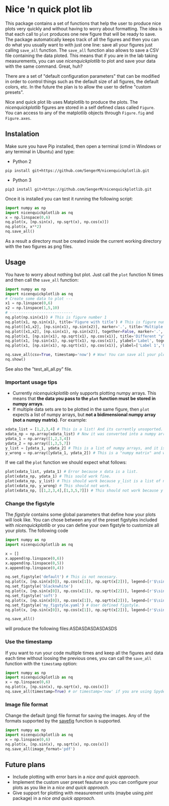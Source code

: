 # Nice 'n quick plot lib

This package contains a set of functions that help the user to produce nice plots very quickly and without having to worry about formatting. The idea is that each call to ```plot``` produces one new figure that will be ready to save. The package automatically keeps track of all the figures and then you can do what you usually want to with just one line: save all your figures just calling ```save_all``` function. The ```save_all``` function also allows to save a CSV file containing the data ploted. This means that if you are in the lab taking measurements, you can use *nicenquickplotlib* to plot and save your data with the same command. Great, huh? 

There are a set of "default configuration parameters" that can be modified in order to control things such as the default size of all figures, the default colors, etc. In the future the plan is to allow the user to define "custom presets".

Nice and quick plot lib uses Matplotlib to produce the plots. The *nicenquickplotlib* figures are stored in a self defined class called ```Figure```. You can access to any of the matplotlib objects through ```Figure.fig``` and ```Figure.axes```.

## Instalation
Make sure you have Pip installed, then open a terminal (cmd in Windows or any terminal in Ubuntu) and type:
- Python 2
```
pip install git+https://github.com/SengerM/nicenquickplotlib.git
```
- Python 3
```
pip3 install git+https://github.com/SengerM/nicenquickplotlib.git
```
Once it is installed you can test it running the following script:
```Python
import numpy as np
import nicenquickplotlib as nq
x = np.linspace(0,6)
nq.plot(x, [np.sin(x), np.sqrt(x), np.cos(x)])
nq.plot(x, x**2)
nq.save_all()
```
As a result a directory must be created inside the current working directory with the two figures as png files.

## Usage
You have to worry about nothing but plot. Just call the ```plot``` function N times and then call the ```save_all``` function:
```Python
import numpy as np
import nicenquickplotlib as nq
# Create some data to plot ---
x1 = np.linspace(0,6)
x2 = np.linspace(1,5,10)
# ----------------------------
nq.plot(np.sin(x1)) # This is figure number 1
nq.plot(x1, np.sin(x1), title='Figure with title') # This is figure number 2
nq.plot([x1,x2], [np.sin(x1), np.sin(x2)], marker='.', title='Multiple [x,y] datasets together') # Multiple [x,y] datasets.
nq.plot([x1,x2], [np.sin(x1), np.sin(x2)], together=False, marker='.', title='Multiple [x,y] datasets in subplots') # Multiple [x,y] datasets.
nq.plot(x1, [np.sin(x1), np.sqrt(x1), np.cos(x1)], title='Different "y" all with the same "x"')
nq.plot(x1, [np.sin(x1), np.sqrt(x1), np.cos(x1)], ylabel='Label', together=False) # Same label for all y axes.
nq.plot(x1, [np.sin(x1), np.sqrt(x1), np.cos(x1)], ylabel=['Label 1','Label 2', 'Label 3'], together=False) # Different labels for each y axis.

nq.save_all(csv=True, timestamp='now') # Wow! You can save all your plots (and csv data files) with just one line! This is amazing!
nq.show()
```
See also the "test_all_all.py" file.

### Important usage tips

- Currently *nicenquickplotlib* only supports plotting numpy arrays. This means that **the data you pass to the ```plot``` function must be stored in numpy arrays**.
- If multiple data sets are to be plotted in the same figure, then ```plot``` expects a list of numpy arrays, but **not a bidimensional numpy array (not a numpy matrix)**. 
For example:
```Python
xdata_list = [1,2,3,4] # This is a list! And its currently unsoported.
xdata_np = np.array(xdata_list) # Now it was converted into a numpy array.
ydata_1 = np.array([1,2,3,4])
ydata_2 = np.array([1,3,5,7])
y_list = [ydata_1, ydata_2] # This is a list of numpy arrays, and it is what we want.
y_wrong = np.array([ydata_1, ydata_2]) # This is a "numpy matrix" and we don't want this!
```
If we call the ```plot``` function we should expect what follows:
```Python
plot(xdata_list, ydata_1) # Error because x data is a list.
plot(xdata_np, ydata_1) # This sould work fine.
plot(xdata_np, y_list) # This should work because y_list is a list of numpy arrays.
plot(xdata_np, y_wrong) # This should not work.
plot(xdata_np, [[1,2,3,4],[1,3,5,7]]) # This should not work because y data is a list of lists.
```
### Change the figstyle
The *figstyle* contains some global parameters that define how your plots will look like. You can chose between any of the preset figstyles included with *nicenquickplotlib* or you can define your own figstyle to customize all your plots. The following code 
```Python
import numpy as np
import nicenquickplotlib as nq

x = []
x.append(np.linspace(0,6))
x.append(np.linspace(0,5))
x.append(np.linspace(0,4))

nq.set_figstyle('default') # This is not necesary.
nq.plot(x, [np.sin(x[0]), np.cos(x[1]), np.sqrt(x[2])], legend=[r'$\sin(x)$', r'$\cos(x)$', r'$\sqrt{x}$'], xlabel='x label', ylabel='y label')
nq.set_figstyle('blacknwhite')
nq.plot(x, [np.sin(x[0]), np.cos(x[1]), np.sqrt(x[2])], legend=[r'$\sin(x)$', r'$\cos(x)$', r'$\sqrt{x}$'], xlabel='x label', ylabel='y label')
nq.set_figstyle('soft')
nq.plot(x, [np.sin(x[0]), np.cos(x[1]), np.sqrt(x[2])], legend=[r'$\sin(x)$', r'$\cos(x)$', r'$\sqrt{x}$'], xlabel='x label', ylabel='y label')
nq.set_figstyle('my_figstyle.yaml') # User defined figstyle.
nq.plot(x, [np.sin(x[0]), np.cos(x[1]), np.sqrt(x[2])], legend=[r'$\sin(x)$', r'$\cos(x)$', r'$\sqrt{x}$'], xlabel='x label', ylabel='y label')

nq.save_all()
```
will produce the following files:ASDASDASDASDASDS

### Use the timestamp
If you want to run your code multiple times and keep all the figures and data each time without loosing the previous ones, you can call the ```save_all``` function with the ```timestamp``` option:
```Python
import numpy as np
import nicenquickplotlib as nq
x = np.linspace(0,6)
nq.plot(x, [np.sin(x), np.sqrt(x), np.cos(x)])
nq.save_all(timestamp=True) # or timestamp='now' if you are using Spyder or a similar program.
```
### Image file format
Change the default (png) file format for saving the images. Any of the formats supported by the [savefig](https://matplotlib.org/api/_as_gen/matplotlib.pyplot.savefig.html) function is supported.
```Python
import numpy as np
import nicenquickplotlib as nq
x = np.linspace(0,6)
nq.plot(x, [np.sin(x), np.sqrt(x), np.cos(x)])
nq.save_all(image_format='pdf')
```
## Future plans
- Include plotting with error bars in a *nice and quick approach*.
- Implement the custom user preset feauture so you can configure your plots as you like in a *nice and quick approach*.
- Give support for plotting with measurement units (maybe using *pint* package) in a *nice and quick approach*.
